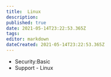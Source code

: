 ```yaml
---
title:  Linux
description: 
published: true
date: 2021-05-14T23:22:53.365Z
tags: 
editor: markdown
dateCreated: 2021-05-14T23:22:53.365Z
---
```


-  Security:Basic
- Support - Linux

